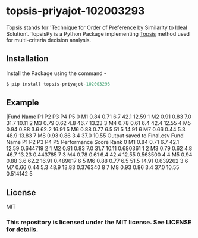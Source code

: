 # topsis-priyajot-102003293
Topsis stands for 'Technique for Order of Preference by Similarity to Ideal Solution'.
TopsisPy is a Python Package implementing [Topsis](https://en.wikipedia.org/wiki/TOPSIS) method used for multi-criteria decision analysis.

## Installation
Install the Package using the command - 
```s
$ pip install topsis-priyajot-102003293
```


## Example
|Fund Name    P1    P2   P3    P4     P5
0        M1  0.84  0.71  6.7  42.1  12.59
1        M2  0.91  0.83  7.0  31.7  10.11
2        M3  0.79  0.62  4.8  46.7  13.23
3        M4  0.78  0.61  6.4  42.4  12.55
4        M5  0.94  0.88  3.6  62.2  16.91
5        M6  0.88  0.77  6.5  51.5  14.91
6        M7  0.66  0.44  5.3  48.9  13.83
7        M8  0.93  0.86  3.4  37.0  10.55
Output saved to Final.csv
   Fund Name    P1    P2   P3    P4     P5  Performance Score  Rank
0        M1  0.84  0.71  6.7  42.1  12.59           0.644719     2
1        M2  0.91  0.83  7.0  31.7  10.11           0.680361     1
2        M3  0.79  0.62  4.8  46.7  13.23           0.443785     7
3        M4  0.78  0.61  6.4  42.4  12.55           0.563500     4
4        M5  0.94  0.88  3.6  62.2  16.91           0.489617     6
5        M6  0.88  0.77  6.5  51.5  14.91           0.639262     3
6        M7  0.66  0.44  5.3  48.9  13.83           0.376340     8
7        M8  0.93  0.86  3.4  37.0  10.55           0.514142     5

## License

MIT

### This repository is licensed under the MIT license. See LICENSE for details.